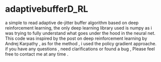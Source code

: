 # adaptivebufferD_RL
a simple to read adaptive de-jitter buffer algorithm based on deep reinforcement learning, the only deep learning library used is numpy 
as i was trying to fully understand what goes under the hood in the neural net.
This code was inspired by the post on deep reinforcement learning by Andrej Karpathy , as for the method , i used the policy gradient approache. 
if you have any questions , need clarifications or found a bug , Please feel free to contact me at any time .
